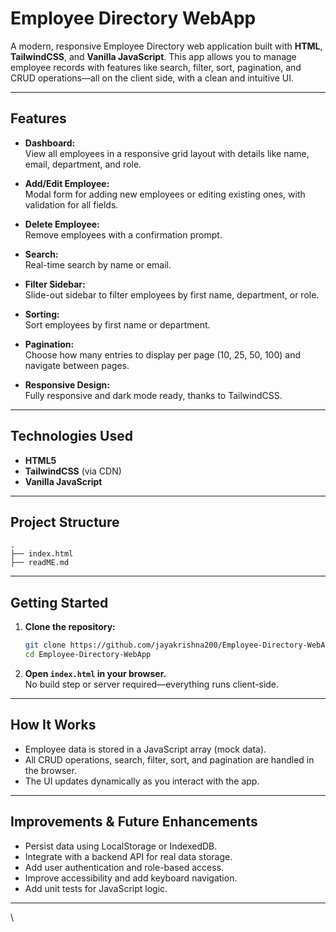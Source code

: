# Employee Directory WebApp

A modern, responsive Employee Directory web application built with **HTML**, **TailwindCSS**, and **Vanilla JavaScript**. This app allows you to manage employee records with features like search, filter, sort, pagination, and CRUD operations—all on the client side, with a clean and intuitive UI.

---

## Features

- **Dashboard:**  
  View all employees in a responsive grid layout with details like name, email, department, and role.

- **Add/Edit Employee:**  
  Modal form for adding new employees or editing existing ones, with validation for all fields.

- **Delete Employee:**  
  Remove employees with a confirmation prompt.

- **Search:**  
  Real-time search by name or email.

- **Filter Sidebar:**  
  Slide-out sidebar to filter employees by first name, department, or role.

- **Sorting:**  
  Sort employees by first name or department.

- **Pagination:**  
  Choose how many entries to display per page (10, 25, 50, 100) and navigate between pages.

- **Responsive Design:**  
  Fully responsive and dark mode ready, thanks to TailwindCSS.

---

## Technologies Used

- **HTML5**
- **TailwindCSS** (via CDN)
- **Vanilla JavaScript**

---

## Project Structure

```
.
├── index.html
├── readME.md
```

---

## Getting Started

1. **Clone the repository:**

   ```bash
   git clone https://github.com/jayakrishna200/Employee-Directory-WebApp
   cd Employee-Directory-WebApp
   ```

2. **Open `index.html` in your browser.**  
   No build step or server required—everything runs client-side.

---

## How It Works

- Employee data is stored in a JavaScript array (mock data).
- All CRUD operations, search, filter, sort, and pagination are handled in the browser.
- The UI updates dynamically as you interact with the app.

---

## Improvements & Future Enhancements

- Persist data using LocalStorage or IndexedDB.
- Integrate with a backend API for real data storage.
- Add user authentication and role-based access.
- Improve accessibility and add keyboard navigation.
- Add unit tests for JavaScript logic.

---
\
